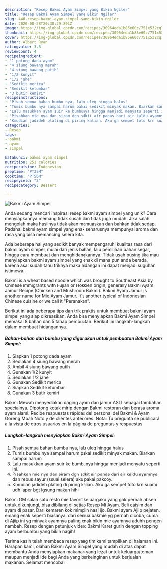 ```yaml
---
description: "Resep Bakmi Ayam Simpel yang Bikin Ngiler"
title: "Resep Bakmi Ayam Simpel yang Bikin Ngiler"
slug: 448-resep-bakmi-ayam-simpel-yang-bikin-ngiler
date: 2020-08-28T20:30:29.891Z
image: https://img-global.cpcdn.com/recipes/30964eda1b85e60c/751x532cq70/bakmi-ayam-simpel-foto-resep-utama.jpg
thumbnail: https://img-global.cpcdn.com/recipes/30964eda1b85e60c/751x532cq70/bakmi-ayam-simpel-foto-resep-utama.jpg
cover: https://img-global.cpcdn.com/recipes/30964eda1b85e60c/751x532cq70/bakmi-ayam-simpel-foto-resep-utama.jpg
author: Albert Ryan
ratingvalue: 3.8
reviewcount: 4
recipeingredient:
- "1 potong dada ayam"
- "4 siung bawang merah"
- "4 siung bawang putih"
- "1/2 kunyit"
- "1/2 jahe"
- "Sedikit merica"
- "Sedikit ketumbar"
- "3 butir kemiri"
recipeinstructions:
- "Pisah semua bahan bumbu nya, lalu uleq hingga halus"
- "Tumis bumbu nya sampai harum pakai sedikit minyak makan. Biarkan sampai harum"
- "Lalu masukkan ayam suir ke bumbunya hingga menjadi menyatu seperti ini."
- "Pisahkan mie nya dan siram dgn sdkit air panas dari air kaldu ayamnya dan rebus sayur (ssuai selera) aku pakai pakcoy."
- "Kmudian jadideh plating di piring kalian. Aku ga sempet foto krn suami udh laper bgt lgsung makan hihi"
categories:
- Resep
tags:
- bakmi
- ayam
- simpel

katakunci: bakmi ayam simpel 
nutrition: 251 calories
recipecuisine: Indonesian
preptime: "PT35M"
cooktime: "PT56M"
recipeyield: "3"
recipecategory: Dessert

---
```



![Bakmi Ayam Simpel](https://img-global.cpcdn.com/recipes/30964eda1b85e60c/751x532cq70/bakmi-ayam-simpel-foto-resep-utama.jpg)

Anda sedang mencari inspirasi resep bakmi ayam simpel yang unik? Cara menyiapkannya memang tidak susah dan tidak juga mudah. Jika salah mengolah maka hasilnya tidak akan memuaskan dan bahkan tidak sedap. Padahal bakmi ayam simpel yang enak seharusnya mempunyai aroma dan rasa yang bisa memancing selera kita.

Ada beberapa hal yang sedikit banyak mempengaruhi kualitas rasa dari bakmi ayam simpel, mulai dari jenis bahan, lalu pemilihan bahan segar, hingga cara membuat dan menghidangkannya. Tidak usah pusing jika mau menyiapkan bakmi ayam simpel yang enak di mana pun anda berada, karena asal sudah tahu triknya maka hidangan ini dapat menjadi suguhan istimewa.

Bakmi is a wheat based noodle which was brought to Southeast Asia by Chinese immigrants with Fujian or Hokkien origin, generally Bakmi Ayam Jamur Recipe (Chicken and Mushroom Bakmi). Bakmi Ayam Jamur is another name for Mie Ayam Jamur. It&#39;s another typical of Indonesian Chinese cuisine or we call it &#34;Peranakan&#34;.


Berikut ini ada beberapa tips dan trik praktis untuk membuat bakmi ayam simpel yang siap dikreasikan. Anda bisa menyiapkan Bakmi Ayam Simpel memakai 8 bahan dan 5 tahap pembuatan. Berikut ini langkah-langkah dalam membuat hidangannya.

<!--inarticleads1-->

##### Bahan-bahan dan bumbu yang digunakan untuk pembuatan Bakmi Ayam Simpel:

1. Siapkan 1 potong dada ayam
1. Sediakan 4 siung bawang merah
1. Ambil 4 siung bawang putih
1. Gunakan 1/2 kunyit
1. Sediakan 1/2 jahe
1. Gunakan Sedikit merica
1. Siapkan Sedikit ketumbar
1. Gunakan 3 butir kemiri


Bakmi Mewah menyediakan daging ayam dan jamur ASLI sebagai tambahan specialnya. Dipotong kotak mirip dengan Bakmi restoran dan berasa aroma ayam alami. Recibe respuestas rápidas del personal del Bakmi &amp; Ayam Goreng Mbah Noto y de clientes anteriores. Nota: Tu pregunta se publicará a la vista de otros usuarios en la página de preguntas y respuestas. 

<!--inarticleads2-->

##### Langkah-langkah menyiapkan Bakmi Ayam Simpel:

1. Pisah semua bahan bumbu nya, lalu uleq hingga halus
1. Tumis bumbu nya sampai harum pakai sedikit minyak makan. Biarkan sampai harum
1. Lalu masukkan ayam suir ke bumbunya hingga menjadi menyatu seperti ini.
1. Pisahkan mie nya dan siram dgn sdkit air panas dari air kaldu ayamnya dan rebus sayur (ssuai selera) aku pakai pakcoy.
1. Kmudian jadideh plating di piring kalian. Aku ga sempet foto krn suami udh laper bgt lgsung makan hihi


Bakmi GM salah satu resto mie favorit keluargaku yang gak pernah absen untuk dikunjungi, bisa dibilang di setiap Resep Mi Ayam. Beli caisim dan ayam di pasar. Dari kemaren kok mimpiin nasi ijo. Bakmi ayam Ajiip pejaten. emang enak seperti biasanya. dari semua bakmie yg pernah dicoba, cuma di Ajiip ini yg minyak ayamnya paling enak bikin mie ayamnya aduhh pengen nambah. Resep dengan petunjuk video: Bakmi Karet gurih dengan topping ayam berbumbu yang bikin nagih! 

Terima kasih telah membaca resep yang tim kami tampilkan di halaman ini. Harapan kami, olahan Bakmi Ayam Simpel yang mudah di atas dapat membantu Anda menyiapkan makanan yang lezat untuk keluarga/teman maupun menjadi ide bagi Anda yang berkeinginan untuk berjualan makanan. Selamat mencoba!
